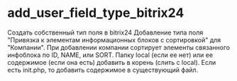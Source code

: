 # add_user_field_type_bitrix24
Создать собственный тип поля в bitrix24
Добавление типа поля "Привязка к элементам информационных блоков с сортировкой" для "Компании". При добавлении компании сортирует элементы связанного инфоблока по ID, NAME, или SORT.
Папку local (если ее нет) или ее содержимое (если она есть) добавить в корень (слить с local). Если есть init.php, то добавить содержимое в существующий файл.
